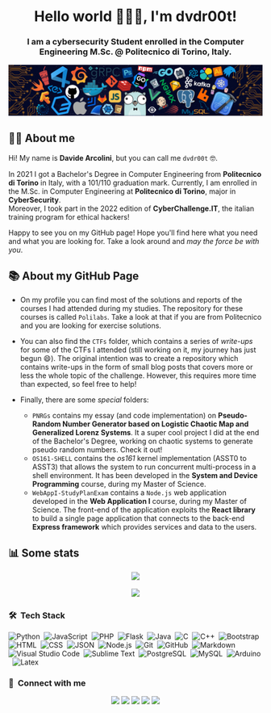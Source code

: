 <div align="center">
<h1 align="center">Hello world 🧙🏼‍♂️, I'm dvdr00t!</h1>
<h3 align="center">I am a cybersecurity Student enrolled in the  Computer Engineering M.Sc. @ Politecnico di Torino, Italy. </h3>
</div>

![header](header.png)


## 🧑‍💻 About me
Hi! My name is **Davide Arcolini**, but you can call me `dvdr00t` 🤓. 

In 2021 I got a Bachelor's Degree in Computer Engineering from **Politecnico di Torino** in Italy, with a 101/110 graduation mark. Currently, I am enrolled in the M.Sc. in Computer Engineering  at **Politecnico di Torino**, major in **CyberSecurity**.\
Moreover, I took part in the 2022 edition of **CyberChallenge.IT**, the italian training program for ethical hackers!

Happy to see you on my GitHub page! Hope you'll find here what you need and what you are looking for. Take a look around and *may the force be with you*.

## 📚 About my GitHub Page
- On my profile you can find most of the solutions and reports of the courses I had attended during my studies. The repository for these courses is called `Polilabs`. Take a look at that if you are from Politecnico and you are looking for exercise solutions. 

- You can also find the `CTFs` folder, which contains a series of *write-ups* for some of the CTFs I attended (still working on it, my journey has just begun 😄). The original intention was to create a repository which contains write-ups in the form of small blog posts that covers more or less the whole topic of the challenge. However, this requires more time than expected, so feel free to help!

- Finally, there are some *special* folders: 
  - `PNRGs` contains my essay (and code implementation) on **Pseudo-Random Number Generator based on Logistic Chaotic Map and Generalized Lorenz Systems**. It a super cool project I did at the end of the Bachelor's Degree, working on chaotic systems to generate pseudo random numbers. Check it out!
  - `OS161-SHELL` contains the *os161* kernel implementation (ASST0 to ASST3) that allows the system to run concurrent multi-process in a shell environment. It has been developed in the **System and Device Programming** course, during my Master of Science.
  - `WebAppI-StudyPlanExam` contains a `Node.js` web application developed in the **Web Application I** course, during my Master of Science. The front-end of the application exploits the **React library** to build a single page application that connects to the back-end **Express framework** which provides services and data to the users.
  
## 📊 Some stats

<p align="center"><img src="https://github-readme-stats.vercel.app/api/top-langs/?username=DavideArcolini&layout=compact&hide=TSQL&theme=chartreuse-dark"></p>
<p align="center" ><img src="https://github-readme-stats.vercel.app/api?username=DavideArcolini&count_private=true&show_icons=true&&theme=chartreuse-dark&include_all_commits=true" width="400"></p> 

### 🛠 &nbsp;Tech Stack
![Python](https://img.shields.io/badge/-Python-05122A?style=flat&logo=python)&nbsp;
![JavaScript](https://img.shields.io/badge/-JavaScript-05122A?style=flat&logo=javascript)&nbsp;
![PHP](https://img.shields.io/badge/-PHP-05122A?style=flat&logo=php&logoColor=777BB4)&nbsp;
![Flask](https://img.shields.io/badge/-Flask-05122A?style=flat&logo=flask)&nbsp;
![Java](https://img.shields.io/badge/-Java-05122A?style=flat&logo=Java&logoColor=FFA518)&nbsp;
![C](https://img.shields.io/badge/-C-05122A?style=flat&logo=C&logoColor=A8B9CC)&nbsp;
![C++](https://img.shields.io/badge/-C++-05122A?style=flat&logo=C%2B%2B&logoColor=00599C)&nbsp;
![Bootstrap](https://img.shields.io/badge/-Bootstrap-05122A?style=flat&logo=bootstrap&logoColor=563D7C)&nbsp;
![HTML](https://img.shields.io/badge/-HTML-05122A?style=flat&logo=HTML5)&nbsp;
![CSS](https://img.shields.io/badge/-CSS-05122A?style=flat&logo=CSS3&logoColor=1572B6)&nbsp;
![JSON](https://img.shields.io/badge/-JSON-05122A?style=flat&logo=json&logoColor=000000)&nbsp;
![Node.js](https://img.shields.io/badge/-Node.js-05122A?style=flat&logo=node.js&logoColor=339933)&nbsp;
![Git](https://img.shields.io/badge/-Git-05122A?style=flat&logo=git)&nbsp;
![GitHub](https://img.shields.io/badge/-GitHub-05122A?style=flat&logo=github)&nbsp;
![Markdown](https://img.shields.io/badge/-Markdown-05122A?style=flat&logo=markdown)&nbsp;
![Visual Studio Code](https://img.shields.io/badge/-Visual%20Studio%20Code-05122A?style=flat&logo=visual-studio-code&logoColor=007ACC)&nbsp;
![Sublime Text](https://img.shields.io/badge/-Sublime%20Text-05122A?style=flat&logo=sublime-text&logoColor=FF9800)&nbsp;
![PostgreSQL](https://img.shields.io/badge/-PostgreSQL-05122A?style=flat&logo=postgresql&logoColor=336791)&nbsp;
![MySQL](https://img.shields.io/badge/-MySQL-05122A?style=flat&logo=mysql&logoColor=4479A1)&nbsp;
![Arduino](https://img.shields.io/badge/-Arduino-05122A?style=flat&logo=arduino&logoColor=00979D)&nbsp;
![Latex](https://img.shields.io/badge/-Latex-05122A?style=flat&logo=latex&logoColor=008080)&nbsp;

### :link: &nbsp;Connect with me

<p align="center">
<a href="https://t.me/dvdr00t"><img src="https://img.shields.io/badge/-dvdr00t-3769ab?style=for-the-badge&logo=Telegram&logoColor=white"/></a>
<a href="https://linkedin.com/in/DavideArcolini"><img src="https://img.shields.io/badge/-Davide%20Arcolini-0077B5?style=for-the-badge&logo=Linkedin&logoColor=white"/></a>
<a href="mailto:davide.arcolini@studenti.polito.it"><img src="https://img.shields.io/badge/-davide.arcolini@studenti.polito.it-D14836?style=for-the-badge&logo=Mail.Ru&logoColor=white"/></a>
<a href="https://instagram.com/davide_arcolini"><img src="https://img.shields.io/badge/-davide_arcolini-E4405F?style=for-the-badge&logo=Instagram&logoColor=white"/></a>
<a href="https://twitter.com/arcolini_davide"><img src="https://img.shields.io/badge/-arcolini_davide-1DA1F2?style=for-the-badge&logo=twitter&logoColor=white"/></a>
</p>

